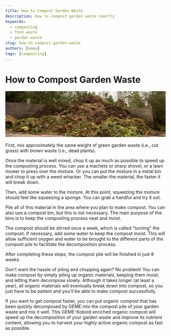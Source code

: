 ```yaml
---
title: How to Compost Garden Waste
description: How to compost garden waste smartly
keywords:
  - composting
  - food waste
  - garden waste
slug: how-to-compost-garden-waste
authors: [emma]
tags: [composting]
---
```


# How to Compost Garden Waste

![composting food waste](./img/img.png)


First, mix approximately the same weight of green garden waste (i.e., cut grass) with brown waste (i.e., dead plants).

Once the material is well mixed, chop it up as much as possible to speed up the composting process. You can use a 
machete or sharp shovel, or a lawn mower to press over the mixture. Or you can put the mixture in a metal bin and chop 
it up with a weed whacker. The smaller the material, the faster it will break down.
<!-- truncate -->
Then, add some water to the mixture. At this point, squeezing the mixture should feel like squeezing a sponge. You can 
grab a handful and try it out.

Pile all of this material in the area where you plan to make compost. You can also use a compost bin, but this is not 
necessary. The main purpose of the bins is to keep the composting process neat and moist.

The compost should be stirred once a week, which is called "turning" the compost. If necessary, add some water to keep 
the compost moist. This will allow sufficient oxygen and water to be brought to the different parts of the compost pile 
to facilitate the decomposition process.

After completing these steps, the compost pile will be finished in just 8 weeks.

Don't want the hassle of piling and chopping again? No problem! You can make compost by simply piling up organic materials,
keeping them moist, and letting them decompose slowly. Although it takes longer (at least a year), all organic materials 
will eventually break down into compost, so you just have to be patient and you'll be able to make compost successfully.

If you want to get compost faster, you can put organic compost that has been quickly decomposed by GEME into the compost 
pile of your garden waste and mix it well. This GEME-Kobold enriched organic compost will speed up the decomposition of 
your garden waste and improve its nutrient content, allowing you to harvest your highly active organic compost as fast
as possible.
